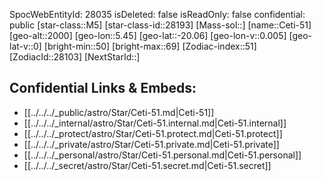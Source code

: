 ﻿---
location: [-20.06,5.45,2000]
type: Star
tags:
- astro/Star

---
SpocWebEntityId: 28035
isDeleted: false
isReadOnly: false
confidential: public
[star-class::M5]
[star-class-id::28193]
[Mass-sol::]
[name::Ceti-51]
[geo-alt::2000]
[geo-lon::5.45]
[geo-lat::-20.06]
[geo-lon-v::0.005]
[geo-lat-v::0]
[bright-min::50]
[bright-max::69]
[Zodiac-index::51]
[ZodiacId::28103]
[NextStarId::]



## Confidential Links & Embeds: 
- [[../../../_public/astro/Star/Ceti-51.md|Ceti-51]] 
- [[../../../_internal/astro/Star/Ceti-51.internal.md|Ceti-51.internal]] 
- [[../../../_protect/astro/Star/Ceti-51.protect.md|Ceti-51.protect]] 
- [[../../../_private/astro/Star/Ceti-51.private.md|Ceti-51.private]] 
- [[../../../_personal/astro/Star/Ceti-51.personal.md|Ceti-51.personal]] 
- [[../../../_secret/astro/Star/Ceti-51.secret.md|Ceti-51.secret]]

